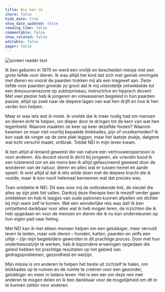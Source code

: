 ```yaml
---
title: Wie ben ik
share: false
hide_date: true
show_date_updated: false
reading_time: false
commentable: false
show_related: false
editable: false
pager: false
---
```


![screen reader text](natasja.jpeg)

Ik ben geboren in 1970 en werd een vrolijk en bescheiden meisje met een grote liefde voor dieren. Ik was altijd het kind dat zich met gemak omringde met dieren en vooral de paarden trokken mij als een magneet aan. Deze liefde voor paarden groeide zo groot dat ik mij uiteindelijk ontwikkelde tot een dressuuramazone op subtopniveau, instructrice en hippisch docent. Met veel plezier heb ik jongeren en volwassenen begeleid in hun paarden passie, altijd op zoek naar de diepere lagen van wat hen drijft en hoe ik hen verder kon helpen.

Maar er was iets wat ik miste. Ik voelde dat ik meer nodig had om mensen en dieren écht te helpen, om dieper door te dringen tot de kern van wat hen tegenhield. Waarom maakten ze keer op keer dezelfde fouten? Waarom kwamen ze maar niet voorbij bepaalde blokkades, pijn of onzekerheden? Ik kon vaak de vinger op de zere plek leggen, maar het laatste stukje, datgene wat écht verschil maakt, ontbrak. Totdat NEI in mijn leven kwam.

Ik ben altijd al iemand geweest die van nature een vertrouwenspersoon is voor anderen. Als docent stond ik dicht bij jongeren, als vriendin bood ik een luisterend oor en als mens ben ik altijd gefascineerd geweest door de wonderen van de natuur, dieren en alles wat er tussen hemel en aarde speelt. Ik wist altijd al dat ik iets wilde doen met de diepere kracht die ik voelde, maar ik kon nooit helemaal benoemen wat dat precies was.

Toen ontdekte ik NEI. Dit was voor mij de ontbrekende link, de sleutel die alles op zijn plek liet vallen. Dankzij deze therapie ben ik mezelf verder gaan ontdekken en heb ik laagjes van oude patronen kunnen afpellen om dichter bij mijn ware zelf te komen. Wat een wonderlijke reis was dat! Ik ben ontzettend dankbaar voor alles wat ik heb mogen leren, de inzichten die ik heb opgedaan en voor de mensen en dieren die ik nu kan ondersteunen op hun eigen pad naar heling.

Met NEI kan ik niet alleen mensen helpen om een gelukkiger, meer vervuld leven te leiden, maar ook dieren – honden, katten, paarden en zelfs een uiltje – zijn mijn begeleiders geworden in dit prachtige proces. Door met hun onderbewustzijn te werken, heb ik bijzondere ervaringen opgedaan die geleid hebben tot prachtige resultaten op het gebied van gedragsproblemen, gezondheid en welzijn.

Mijn missie is om anderen te helpen het beste uit zichzelf te halen, om blokkades op te ruimen en de ruimte te creëren voor een gezonder, gelukkiger en meer in balans leven. Het is een eer om deze reis met anderen te mogen delen en ik ben dankbaar voor de mogelijkheid om dit in te kunnen zetten voor anderen.









